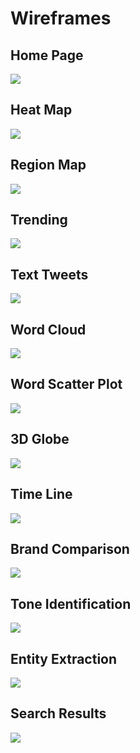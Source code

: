 # Wireframes


## Home Page
![](1_Home-page.png)


## Heat Map
![](2_heat-map.png)


## Region Map
![](3_region-map.png)


## Trending
![](4_trending.png)


## Text Tweets
![](5_raw-tweets.png)


## Word Cloud
![](6_word-cloud.png)


## Word Scatter Plot
![](7_word-scatter.png)


## 3D Globe
![](8_3d-globe.png)


## Time Line
![](9_time-line.png)


## Brand Comparison
![](10_brand-comparison.png)


## Tone Identification
![](11_tone-identification.png)


## Entity Extraction
![](12_entity-extraction.png)


## Search Results
![](13_search.png)